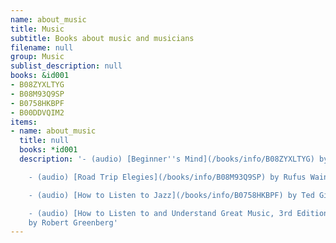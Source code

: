```yaml
---
name: about_music
title: Music
subtitle: Books about music and musicians
filename: null
group: Music
sublist_description: null
books: &id001
- B08ZYXLTYG
- B08M93Q9SP
- B0758HKBPF
- B00DDVQIM2
items:
- name: about_music
  title: null
  books: *id001
  description: '- (audio) [Beginner''s Mind](/books/info/B08ZYXLTYG) by Yo-Yo Ma

    - (audio) [Road Trip Elegies](/books/info/B08M93Q9SP) by Rufus Wainwright

    - (audio) [How to Listen to Jazz](/books/info/B0758HKBPF) by Ted Gioia

    - (audio) [How to Listen to and Understand Great Music, 3rd Edition](/books/info/B00DDVQIM2)
    by Robert Greenberg'
---
```


